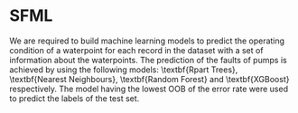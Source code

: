 # SFML
We are required to build machine learning models to predict the operating condition of a waterpoint for each record in the dataset with a set of information about the waterpoints. The prediction of the faults of pumps is achieved by using the following models: \textbf{Rpart Trees}, \textbf{Nearest Neighbours}, \textbf{Random Forest} and \textbf{XGBoost} respectively. The model having the lowest OOB of the error rate were used to predict the labels of the test set.

